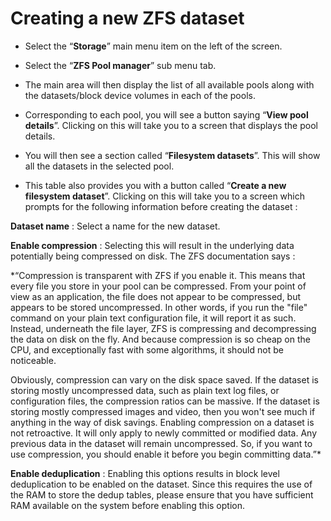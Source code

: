 # Creating a new ZFS dataset

- Select the “**Storage**” main menu item on the left of the screen.

- Select the “**ZFS Pool manager**” sub menu tab.

- The main area will then display the list of all available pools along with the datasets/block device volumes in each of the pools.

- Corresponding to each pool, you will see a button saying “**View pool details**”. Clicking on this will take you to a screen that displays the pool details.

- You will then see a section called “**Filesystem datasets**”. This will show all the datasets in the selected pool.

- This table also provides you with a button called “**Create a new filesystem dataset**”. Clicking on this will take you to a screen which prompts for the following information before creating the dataset :

**Dataset name** : Select a name for the new dataset.

**Enable compression** : Selecting this will result in the underlying data potentially being compressed on disk.  The ZFS documentation says :


*“Compression is transparent with ZFS if you enable it. This means that every file you store in your pool can be compressed. From your point of view as an application, the file does not appear to be compressed, but appears to be stored uncompressed. In other words, if you run the "file" command on your plain text configuration file, it will report it as such. Instead, underneath the file layer, ZFS is compressing and decompressing the data on disk on the fly. And because compression is so cheap on the CPU, and exceptionally fast with some algorithms, it should not be noticeable.

Obviously, compression can vary on the disk space saved. If the dataset is storing mostly uncompressed data, such as plain text log files, or configuration files, the compression ratios can be massive. If the dataset is storing mostly compressed images and video, then you won't see much if anything in the way of disk savings. 
Enabling compression on a dataset is not retroactive. It will only apply to newly committed or modified data. Any previous data in the dataset will remain uncompressed. So, if you want to use compression, you should enable it before you begin committing data.”*

**Enable deduplication** : Enabling this options results in block level deduplication to be enabled on the dataset. Since this requires the use of the RAM to store the dedup tables, please ensure that you have sufficient RAM available on the system before enabling this option.